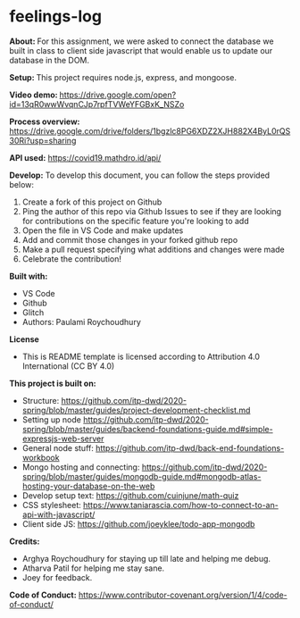 # feelings-log

<b>About: </b>
For this assignment, we were asked to connect the database we built in class to client side javascript that would enable us to update our database in the DOM.

<b>Setup: </b>
This project requires node.js, express, and mongoose.

<b>Video demo: </b>
https://drive.google.com/open?id=13qR0wwWvqnCJp7rpfTVWeYFGBxK_NSZo

<b>Process overview: </b>
https://drive.google.com/drive/folders/1bgzlc8PG6XDZ2XJH882X4ByL0rQS30Ri?usp=sharing

<b>API used:</b>
https://covid19.mathdro.id/api/

<b>Develop:</b>
To develop this document, you can follow the steps provided below:
1. Create a fork of this project on Github
2. Ping the author of this repo via Github Issues to see if they are looking for contributions on the specific feature you're looking to add
3. Open the file in VS Code and make updates
4. Add and commit those changes in your forked github repo
5. Make a pull request specifying what additions and changes were made
6. Celebrate the contribution!

<b>Built with: </b>
- VS Code
- Github
- Glitch
- Authors: Paulami Roychoudhury

<b>License</b>
- This is README template is licensed according to Attribution 4.0 International (CC BY 4.0)

<b>This project is built on:</b>
- Structure: https://github.com/itp-dwd/2020-spring/blob/master/guides/project-development-checklist.md
- Setting up node https://github.com/itp-dwd/2020-spring/blob/master/guides/backend-foundations-guide.md#simple-expressjs-web-server
- General node stuff: https://github.com/itp-dwd/back-end-foundations-workbook
- Mongo hosting and connecting: https://github.com/itp-dwd/2020-spring/blob/master/guides/mongodb-guide.md#mongodb-atlas-hosting-your-database-on-the-web
- Develop setup text: https://github.com/cuinjune/math-quiz
- CSS stylesheet: https://www.taniarascia.com/how-to-connect-to-an-api-with-javascript/
- Client side JS: https://github.com/joeyklee/todo-app-mongodb

<b>Credits:</b>
- Arghya Roychoudhury for staying up till late and helping me debug.
- Atharva Patil for helping me stay sane.
- Joey for feedback.

<b>Code of Conduct:</b>
https://www.contributor-covenant.org/version/1/4/code-of-conduct/
